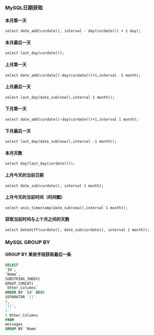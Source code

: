 ### MySQL日期获取
#### 本月第一天
`select date_add(curdate(), interval - day(curdate()) + 1 day);`
#### 本月最后一天
`select last_day(curdate());`
#### 上月第一天
`select date_add(curdate()-day(curdate())+1,interval -1 month);`
#### 上月最后一天
`select last_day(date_sub(now(),interval 1 month));`
#### 下月第一天
`select date_add(curdate()-day(curdate())+1,interval 1 month);`
#### 下月最后一天
`select last_day(date_sub(now(),interval -1 month));`
#### 本月天数
`select day(last_day(curdate()));`
#### 上月今天的当前日期
`select date_sub(curdate(), interval 1 month);`
#### 上月今天的当前时间（时间戳）
`select unix_timestamp(date_sub(now(),interval 1 month));`
#### 获取当前时间与上个月之间的天数
`select datediff(curdate(), date_sub(curdate(), interval 1 month));`

### MySQL GROUP BY 
#### GROUP BY 某些字段获取最后一条
```sql
SELECT
`Id`,
`Name`,
SUBSTRING_INDEX(
GROUP_CONCAT(
`Other_Columns`
ORDER BY `Id` DESC
SEPARATOR '||'
),
'||',
1
) Other_Columns
FROM
messages
GROUP BY `Name`
```

